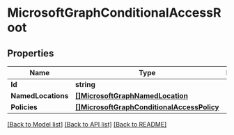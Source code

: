 # MicrosoftGraphConditionalAccessRoot

## Properties

Name | Type | Description | Notes
------------ | ------------- | ------------- | -------------
**Id** | **string** |  | [optional] 
**NamedLocations** | [**[]MicrosoftGraphNamedLocation**](microsoft.graph.namedLocation.md) |  | [optional] 
**Policies** | [**[]MicrosoftGraphConditionalAccessPolicy**](microsoft.graph.conditionalAccessPolicy.md) |  | [optional] 

[[Back to Model list]](../README.md#documentation-for-models) [[Back to API list]](../README.md#documentation-for-api-endpoints) [[Back to README]](../README.md)



